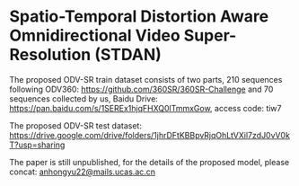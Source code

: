 # Spatio-Temporal Distortion Aware Omnidirectional Video Super-Resolution (STDAN)

The proposed ODV-SR train dataset consists of two parts, 210 sequences following ODV360: https://github.com/360SR/360SR-Challenge and 70 sequences collected by us, Baidu Drive: https://pan.baidu.com/s/1SEREx1hjqFHXQ0lTmmxGow, access code: tiw7

The proposed ODV-SR test dataset: https://drive.google.com/drive/folders/1jhrDFtKBBpvRjqOhLtVXil7zdJ0vV0kT?usp=sharing

The paper is still unpublished, for the details of the proposed model, please concat: anhongyu22@mails.ucas.ac.cn
